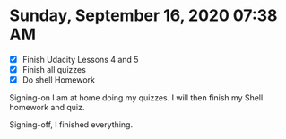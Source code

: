 # Sunday, September 16, 2020 07:38 AM
- [X] Finish Udacity Lessons 4 and 5
- [X] Finish all quizzes
- [X] Do shell Homework

Signing-on I am at home doing my quizzes. I will then finish my Shell homework and quiz. 

Signing-off, I finished everything. 